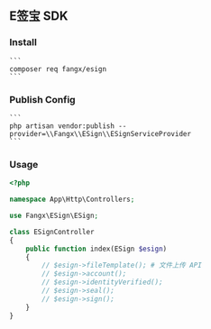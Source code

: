 ## E签宝 SDK

### Install

    ```
    composer req fangx/esign
    ```

### Publish Config

    ```
    php artisan vendor:publish --provider=\\Fangx\\ESign\\ESignServiceProvider
    ```

### Usage

```php
<?php

namespace App\Http\Controllers;

use Fangx\ESign\ESign;

class ESignController
{
    public function index(ESign $esign)
    {
        // $esign->fileTemplate(); # 文件上传 API
        // $esign->account();
        // $esign->identityVerified();
        // $esign->seal();
        // $esign->sign();
    }
}

```
